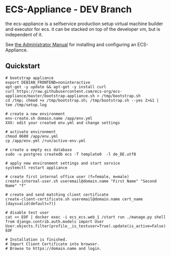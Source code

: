 # ECS-Appliance - DEV Branch

the ecs-appliance is a selfservice production setup virtual machine builder and executor for ecs.
it can be stacked on top of the developer vm, but is independent of it. 

See [the Administrator Manual](https://ecs-org.github.io/ecs-docs/admin-manual/index.html) for installing and configuring an ECS-Appliance.

## Quickstart

```
# bootstrap appliance
export DEBIAN_FRONTEND=noninteractive
apt-get -y update && apt-get -y install curl
curl https://raw.githubusercontent.com/ecs-org/ecs-appliance/master/bootstrap-appliance.sh > /tmp/bootstrap.sh
cd /tmp; chmod +x /tmp/bootstrap.sh; /tmp/bootstrap.sh --yes 2>&1 | tee /tmp/setup.log

# create a new environment
env-create.sh domain.name /app/env.yml
XXX: edit your created env.yml and change settings

# activate environment
chmod 0600 /app/env.yml
cp /app/env.yml /run/active-env.yml

# create a empty ecs database
sudo -u postgres createdb ecs -T template0  -l de_DE.utf8

# apply new environment settings and start service
systemctl restart appliance

# create first internal office user (f=female, m=male)
create-internal-user.sh useremail@domain.name "First Name" "Second Name" "f" 

# create and send matching client certificate
create-client-certificate.sh useremail@domain.name cert_name [daysvalid(default=7)]

# disable test user
cat << EOF | docker exec -i ecs_ecs.web_1 /start run ./manage.py shell
from django.contrib.auth.models import User
User.objects.filter(profile__is_testuser=True).update(is_active=False)
EOF

# Installation is finished. 
# Import Client Certificate into browser.
# Browse to https://domain.name and login.
```
